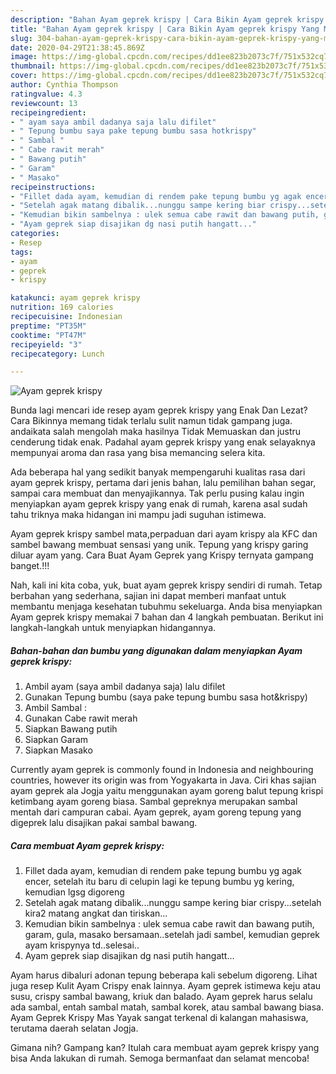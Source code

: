 ```yaml
---
description: "Bahan Ayam geprek krispy | Cara Bikin Ayam geprek krispy Yang Menggugah Selera"
title: "Bahan Ayam geprek krispy | Cara Bikin Ayam geprek krispy Yang Menggugah Selera"
slug: 304-bahan-ayam-geprek-krispy-cara-bikin-ayam-geprek-krispy-yang-menggugah-selera
date: 2020-04-29T21:38:45.869Z
image: https://img-global.cpcdn.com/recipes/dd1ee823b2073c7f/751x532cq70/ayam-geprek-krispy-foto-resep-utama.jpg
thumbnail: https://img-global.cpcdn.com/recipes/dd1ee823b2073c7f/751x532cq70/ayam-geprek-krispy-foto-resep-utama.jpg
cover: https://img-global.cpcdn.com/recipes/dd1ee823b2073c7f/751x532cq70/ayam-geprek-krispy-foto-resep-utama.jpg
author: Cynthia Thompson
ratingvalue: 4.3
reviewcount: 13
recipeingredient:
- " ayam saya ambil dadanya saja lalu difilet"
- " Tepung bumbu saya pake tepung bumbu sasa hotkrispy"
- " Sambal "
- " Cabe rawit merah"
- " Bawang putih"
- " Garam"
- " Masako"
recipeinstructions:
- "Fillet dada ayam, kemudian di rendem pake tepung bumbu yg agak encer, setelah itu baru di celupin lagi ke tepung bumbu yg kering, kemudian lgsg digoreng"
- "Setelah agak matang dibalik...nunggu sampe kering biar crispy...setelah kira2 matang angkat dan tiriskan..."
- "Kemudian bikin sambelnya : ulek semua cabe rawit dan bawang putih, garam, gula, masako bersamaan..setelah jadi sambel, kemudian geprek ayam krispynya td..selesai.."
- "Ayam geprek siap disajikan dg nasi putih hangatt..."
categories:
- Resep
tags:
- ayam
- geprek
- krispy

katakunci: ayam geprek krispy 
nutrition: 169 calories
recipecuisine: Indonesian
preptime: "PT35M"
cooktime: "PT47M"
recipeyield: "3"
recipecategory: Lunch

---
```



![Ayam geprek krispy](https://img-global.cpcdn.com/recipes/dd1ee823b2073c7f/751x532cq70/ayam-geprek-krispy-foto-resep-utama.jpg)

Bunda lagi mencari ide resep ayam geprek krispy yang Enak Dan Lezat? Cara Bikinnya memang tidak terlalu sulit namun tidak gampang juga. andaikata salah mengolah maka hasilnya Tidak Memuaskan dan justru cenderung tidak enak. Padahal ayam geprek krispy yang enak selayaknya mempunyai aroma dan rasa yang bisa memancing selera kita.

Ada beberapa hal yang sedikit banyak mempengaruhi kualitas rasa dari ayam geprek krispy, pertama dari jenis bahan, lalu pemilihan bahan segar, sampai cara membuat dan menyajikannya. Tak perlu pusing kalau ingin menyiapkan ayam geprek krispy yang enak di rumah, karena asal sudah tahu triknya maka hidangan ini mampu jadi suguhan istimewa.

Ayam geprek krispy sambel mata,perpaduan dari ayam krispy ala KFC dan sambel bawang membuat sensasi yang unik. Tepung yang krispy garing diluar ayam yang. Cara Buat Ayam Geprek yang Krispy ternyata gampang banget.!!!


Nah, kali ini kita coba, yuk, buat ayam geprek krispy sendiri di rumah. Tetap berbahan yang sederhana, sajian ini dapat memberi manfaat untuk membantu menjaga kesehatan tubuhmu sekeluarga. Anda bisa menyiapkan Ayam geprek krispy memakai 7 bahan dan 4 langkah pembuatan. Berikut ini langkah-langkah untuk menyiapkan hidangannya.

<!--inarticleads1-->

##### Bahan-bahan dan bumbu yang digunakan dalam menyiapkan Ayam geprek krispy:

1. Ambil  ayam (saya ambil dadanya saja) lalu difilet
1. Gunakan  Tepung bumbu (saya pake tepung bumbu sasa hot&amp;krispy)
1. Ambil  Sambal :
1. Gunakan  Cabe rawit merah
1. Siapkan  Bawang putih
1. Siapkan  Garam
1. Siapkan  Masako


Currently ayam geprek is commonly found in Indonesia and neighbouring countries, however its origin was from Yogyakarta in Java. Ciri khas sajian ayam geprek ala Jogja yaitu menggunakan ayam goreng balut tepung krispi ketimbang ayam goreng biasa. Sambal gepreknya merupakan sambal mentah dari campuran cabai. Ayam geprek, ayam goreng tepung yang digeprek lalu disajikan pakai sambal bawang. 

<!--inarticleads2-->

##### Cara membuat Ayam geprek krispy:

1. Fillet dada ayam, kemudian di rendem pake tepung bumbu yg agak encer, setelah itu baru di celupin lagi ke tepung bumbu yg kering, kemudian lgsg digoreng
1. Setelah agak matang dibalik...nunggu sampe kering biar crispy...setelah kira2 matang angkat dan tiriskan...
1. Kemudian bikin sambelnya : ulek semua cabe rawit dan bawang putih, garam, gula, masako bersamaan..setelah jadi sambel, kemudian geprek ayam krispynya td..selesai..
1. Ayam geprek siap disajikan dg nasi putih hangatt...


Ayam harus dibaluri adonan tepung beberapa kali sebelum digoreng. Lihat juga resep Kulit Ayam Crispy enak lainnya. Ayam geprek istimewa keju atau susu, crispy sambal bawang, kriuk dan balado. Ayam geprek harus selalu ada sambal, entah sambal matah, sambal korek, atau sambal bawang biasa. Ayam Geprek Krispy Mas Yayak sangat terkenal di kalangan mahasiswa, terutama daerah selatan Jogja. 

Gimana nih? Gampang kan? Itulah cara membuat ayam geprek krispy yang bisa Anda lakukan di rumah. Semoga bermanfaat dan selamat mencoba!
